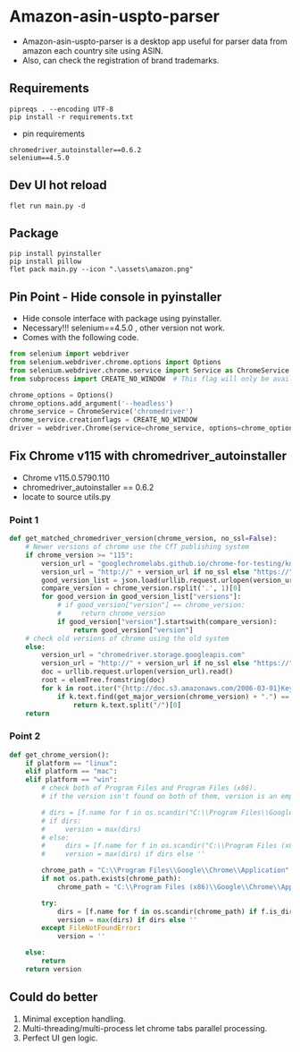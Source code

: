 # Amazon-asin-uspto-parser


- Amazon-asin-uspto-parser is a desktop app useful for parser data from amazon each country site using ASIN.
- Also, can check the registration of brand trademarks.

## Requirements

```shell
pipreqs . --encoding UTF-8
pip install -r requirements.txt
```

- pin requirements
```shell
chromedriver_autoinstaller==0.6.2
selenium==4.5.0

```

## Dev UI hot reload

```shell
flet run main.py -d
```

## Package

```shell
pip install pyinstaller
pip install pillow
flet pack main.py --icon ".\assets\amazon.png" 
```

## Pin Point - Hide console in pyinstaller

- Hide console interface with package using pyinstaller.
- Necessary!!! selenium==4.5.0 , other version not work.
- Comes with the following code.

```python
from selenium import webdriver
from selenium.webdriver.chrome.options import Options
from selenium.webdriver.chrome.service import Service as ChromeService  # Similar thing for firefox also!
from subprocess import CREATE_NO_WINDOW  # This flag will only be available in windows

chrome_options = Options()
chrome_options.add_argument('--headless')
chrome_service = ChromeService('chromedriver')
chrome_service.creationflags = CREATE_NO_WINDOW
driver = webdriver.Chrome(service=chrome_service, options=chrome_options)
```

## Fix Chrome v115 with chromedriver_autoinstaller

- Chrome v115.0.5790.110 
- chromedriver_autoinstaller == 0.6.2
- locate to source utils.py

### Point 1

```python
def get_matched_chromedriver_version(chrome_version, no_ssl=False):
    # Newer versions of chrome use the CfT publishing system
    if chrome_version >= "115":
        version_url = "googlechromelabs.github.io/chrome-for-testing/known-good-versions.json"
        version_url = "http://" + version_url if no_ssl else "https://" + version_url
        good_version_list = json.load(urllib.request.urlopen(version_url))
        compare_version = chrome_version.rsplit('.', 1)[0]
        for good_version in good_version_list["versions"]:
            # if good_version["version"] == chrome_version:
            #     return chrome_version
            if good_version["version"].startswith(compare_version):
                return good_version["version"]
    # check old versions of chrome using the old system
    else:
        version_url = "chromedriver.storage.googleapis.com"
        version_url = "http://" + version_url if no_ssl else "https://" + version_url
        doc = urllib.request.urlopen(version_url).read()
        root = elemTree.fromstring(doc)
        for k in root.iter("{http://doc.s3.amazonaws.com/2006-03-01}Key"):
            if k.text.find(get_major_version(chrome_version) + ".") == 0:
                return k.text.split("/")[0]
    return
```

### Point 2

```python
def get_chrome_version():
    if platform == "linux":
    elif platform == "mac":
    elif platform == "win":
        # check both of Program Files and Program Files (x86).
        # if the version isn't found on both of them, version is an empty string.

        # dirs = [f.name for f in os.scandir("C:\\Program Files\\Google\\Chrome\\Application") if f.is_dir() and re.match("^[0-9.]+$", f.name)]
        # if dirs:
        #     version = max(dirs)
        # else:
        #     dirs = [f.name for f in os.scandir("C:\\Program Files (x86)\\Google\\Chrome\\Application") if f.is_dir() and re.match("^[0-9.]+$", f.name)]
        #     version = max(dirs) if dirs else ''

        chrome_path = "C:\\Program Files\\Google\\Chrome\\Application"
        if not os.path.exists(chrome_path):
            chrome_path = "C:\\Program Files (x86)\\Google\\Chrome\\Application"

        try:
            dirs = [f.name for f in os.scandir(chrome_path) if f.is_dir() and re.match("^[0-9.]+$", f.name)]
            version = max(dirs) if dirs else ''
        except FileNotFoundError:
            version = ''

    else:
        return
    return version
```

## Could do better

1. Minimal exception handling.
2. Multi-threading/multi-process let chrome tabs parallel processing.
3. Perfect UI gen logic.